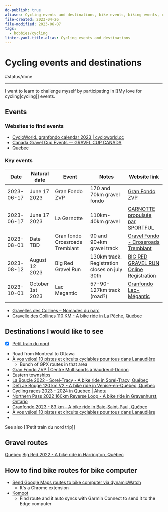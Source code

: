 ```yaml
---
dg-publish: true
aliases: Cycling events and destinations, bike events, biking events, cycling events
file-created: 2023-04-26
file-modified: 2023-06-07
tags:
  - hobbies/cycling
linter-yaml-title-alias: Cycling events and destinations
---
```


# Cycling events and destinations

#status/done

---

I want to learn to challenge myself by participating in [[My love for cycling|cycling]] events.

## Events

### Websites to find events

- [CycloWorld. granfondo calendar 2023 | cycloworld.cc](https://www.cycloworld.cc/calendar/b)
- [Canada Gravel Cup Events — GRAVEL CUP CANADA](https://gravelcup.com/gravel-cup-events)
- [Quebec](https://www.ridegravel.ca/blog/categories/quebec)

### Key events

| Date       | Natural date     | Event                           | Notes                                         | Website link                                                                                   |
| ---------- | ---------------- | ------------------------------- | --------------------------------------------- | ---------------------------------------------------------------------------------------------- |
| 2023-06-17 | June 17 2023     | Gran Fondo ZVP                  | 170 and 70km gravel fondo                     | [Gran Fondo ZVP ](https://centremultisports.org/activite/granfondo-zvp/#schedule)              |
| 2023-06-17 | June 17 2023     | La Garnotte                     | 110km-40km gravel                             | [GARNOTTE propulsée par SPORTFUL](https://www.garnotte.org/garnotte-sportful)                  |
| 2023-08-01 | Date TBD         | Gran fondo Crossroads Tremblant | 90 and 90+km gravel track                     | [Gravel Fondo - Crossroads Tremblant](https://www.crossroadstremblant.com/en/gravel-fondo-en/) |
| 2023-08-12 | August 12 2023   | Big Red Gravel Run              | 130km track. Registration closes on july 30th | [BIG RED GRAVEL RUN Online Registration](https://www.bikereg.com/59336)                        |
| 2023-10-01 | October 1st 2023 | Lac Megantic                    | 57-90-127km track (road?)                     | [Granfondo Lac-Mégantic](https://www.granfondolacmegantic.com/)                                |
|            |                  |                                 |                                               |                                                                                                |


- [Gravelles des Collines – Nomades du parc](https://nomadesduparc.com/en/pages/gravelles-des-collines)
- [Gravelle des Collines 110 KM - A bike ride in La Pêche, Québec](https://ridewithgps.com/routes/44141518?privacy_code=naexmHubKHxyatGdYuwfy9FaF639hgOO)
## Destinations I would like to see

- [x] [Petit train du nord](https://ptittraindunord.com/)
- Road from Montreal to Ottawa
- [À vos vélos! 10 pistes et circuits cyclables pour tous dans Lanaudière](https://lanaudiere.ca/fr/blogue-lanaudiere/pistes-et-circuits-cyclables/)
	- Bunch of GPX routes in that area
- [Gran Fondo ZVP | Centre Multisports à Vaudreuil-Dorion](https://centremultisports.org/activite/granfondo-zvp/#schedule)
- Eastern townships
- [La Boucle 2022 - Sorel-Tracy - A bike ride in Sorel-Tracy, Québec](https://ridewithgps.com/routes/38176794)
- [Défi Je Bouge 120 km V2 - A bike ride in Venise-en-Québec, Québec](https://ridewithgps.com/routes/38855338)
- [Cycling races 2023 - 2024 in Quebec | Ahotu](https://www.ahotu.com/calendar/cycling/canada/quebec)
- [Northern Pass 2022 160km Reverse Loop - A bike ride in Gravenhurst, Ontario](https://ridewithgps.com/routes/39923068)
- [Granfondo 2023 - 83 km - A bike ride in Baie-Saint-Paul, Québec](https://ridewithgps.com/routes/42690749)
- [À vos vélos! 10 pistes et circuits cyclables pour tous dans Lanaudière](https://lanaudiere.ca/fr/blogue-lanaudiere/pistes-et-circuits-cyclables/)
- 

See also [[Petit train du nord trip]]
## Gravel routes

[Quebec](https://www.ridegravel.ca/blog/categories/quebec)
[Big Red 2022 - A bike ride in Harrington, Québec](https://ridewithgps.com/routes/38858046)


## How to find bike routes for bike computer

- [Send Google Maps routes to bike computer via dynamicWatch](https://dynamic.watch/me#_=_)
	- It's a Chrome extension
- [Komoot](https://www.komoot.com/plan)
	- Find route and it auto syncs with Garmin Connect to send it to the Edge computer
